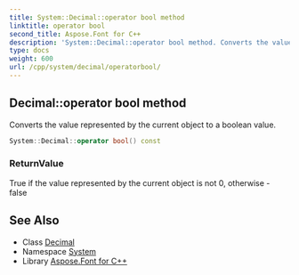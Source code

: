 ```yaml
---
title: System::Decimal::operator bool method
linktitle: operator bool
second_title: Aspose.Font for C++
description: 'System::Decimal::operator bool method. Converts the value represented by the current object to a boolean value in C++.'
type: docs
weight: 600
url: /cpp/system/decimal/operatorbool/
---
```

## Decimal::operator bool method


Converts the value represented by the current object to a boolean value.

```cpp
System::Decimal::operator bool() const
```


### ReturnValue

True if the value represented by the current object is not 0, otherwise - false

## See Also

* Class [Decimal](../)
* Namespace [System](../../)
* Library [Aspose.Font for C++](../../../)
